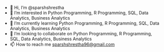 - 👋 Hi, I’m @sparshshrestha
- 👀 I’m interested in Python Programming, R Programming, SQL, Data Analytics, Business Analytics
- 🌱 I’m currently learning Python Programming, R Programming, SQL, Data Analytics, Business Analytics
- 💞️ I’m looking to collaborate on Python Programming, R Programming, SQL, Data Analytics, Business Analytics
- 📫 How to reach me sparshshrestha96@gmail.com

<!---
sparshshrestha/sparshshrestha is a ✨ special ✨ repository because its `README.md` (this file) appears on your GitHub profile.
You can click the Preview link to take a look at your changes.
--->
